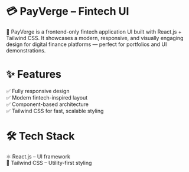 <h1>💳 PayVerge – Fintech UI</h1>

🚀 PayVerge is a frontend-only fintech application UI built with React.js + Tailwind CSS.
It showcases a modern, responsive, and visually engaging design for digital finance platforms — perfect for portfolios and UI demonstrations.

<h1>✨ Features</h1>

✅ Fully responsive design<br>
✅ Modern fintech-inspired layout<br>
✅ Component-based architecture<br>
✅ Tailwind CSS for fast, scalable styling<br>

<h1>🛠 Tech Stack</h1>

⚛ React.js – UI framework<br>
🎨 Tailwind CSS – Utility-first styling
